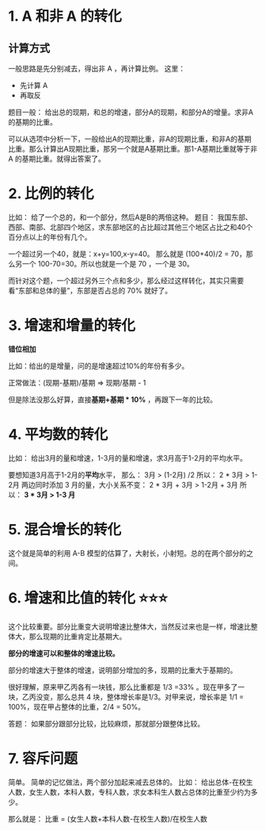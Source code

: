 
# 1. A 和非 A 的转化

## 计算方式

一般思路是先分别减去，得出非 A ，再计算比例。
这里：
- 先计算 A
- 再取反

题目一般：
给出总的现期，和总的增速，部分A的现期，和部分A的增量。求非A的基期的比重。

可以从选项中分析一下，一般给出A的现期比重，非A的现期比重，和非A的基期比重。那么计算出A现期比重，那另一个就是A基期比重。那1-A基期比重就等于非A 的基期比重。就得出答案了。

# 2. 比例的转化

比如： 给了一个总的，和一个部分，然后A是B的两倍这种。
题目： 我国东部、西部、南部、北部四个地区，求东部地区的占比超过其他三个地区占比之和40个百分点以上的年份有几个。

一个超过另一个40，就是：x+y=100,x-y=40。
那么就是 (100+40)/2 = 70，那么另一个 100-70=30。所以也就是一个是 70 ，一个是 30。

而针对这个题，一个超过另外三个点和多少，那么经过这样转化，其实只需要看“东部和总体的量”，东部是否占总的 70% 就好了。

# 3. 增速和增量的转化 

**错位相加**

比如：给出的是增量，问的是增速超过10%的年份有多少。

正常做法：(现期-基期)/基期 => 现期/基期 - 1

但是除法没那么好算，直接**基期+基期 * 10%** ，再跟下一年的比较。

# 4. 平均数的转化

比如： 给出3月的量和增速，1-3月的量和增速，求3月高于1-2月的平均水平。

要想知道3月高于1-2月的**平均**水平，
那么：
3月 > (1-2月) /2
所以：
2 * 3月 > 1-2月
两边同时添加 3 月的量，大小关系不变：
2 * 3月 + 3月 > 1-2月 + 3月 
所以：
**3 * 3月 > 1-3 月**

# 5. 混合增长的转化

这个就是简单的利用 A-B 模型的估算了，大射长，小射短。总的在两个部分的之间。

# **6. 增速和比值的转化 ⭐️⭐️⭐️**

这个比较重要。部分比重变大说明增速比整体大，当然反过来也是一样，增速比整体大，那么现期的比重肯定比基期大。

**部分的增速可以和整体的增速比较。**

部分的增速大于整体的增速，说明部分增加的多，现期的比重大于基期的。

很好理解，原来甲乙丙各有一块钱，那么比重都是 1/3 =33% 。现在甲多了一块，乙丙没变，那么总共 4 块，整体增长率是1/3。对甲来说，增长率是 1/1 = 100%，现在甲占整体的比重，2/4 = 50%。

答题：
如果部分跟部分比较，比较麻烦，那就部分跟整体比较。

# 7. 容斥问题

简单。
简单的记忆做法，两个部分加起来减去总体的。
比如：
给出总体-在校生人数，女生人数，本科人数，专科人数，求女本科生人数占总体的比重至少约为多少。

那么就是：
比重 = (女生人数+本科人数-在校生人数)/在校生人数